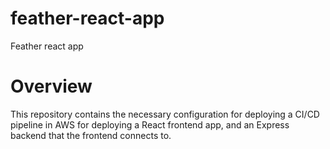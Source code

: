# feather-react-app
Feather react app

# Overview
This repository contains the necessary configuration for deploying a CI/CD pipeline in AWS for deploying a React frontend app, and an Express backend that the frontend connects to.
